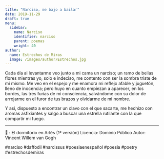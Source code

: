 ```yaml
---
title: "Narciso, me bajo a bailar"
date: 2019-11-29
draft: true 
menu:
  sidebar:
    name: Narciso
    identifier: narciso
    parent: poemas
    weight: 40
author:
  name: Estrechos de Miras
  image: /images/author/Estrechos.jpg
---
```


Cada día al levantarme veo junto a mi cama un narciso; un ramo de bellas flores mientras yo, solo e indeciso, me contento con ser la sombra triste de mí mismo. Me veo en el espejo y me enamora mi reflejo afable y juguetón, lleno de inocencia; pero huyo en cuanto empiezan a aparecer, en los bordes, las tres furias de mi consciencia, salvándome con su dolor de arrojarme en el furor de tus brazos y olvidarme de mi nombre.

Y así, dispuesto a encontrar un clavo con el que sacarte, me hechizo con aromas asfixiantes y salgo a buscar una estrella rutilante con la que compartir mi fuego.

---

📸 : El dormitorio en Arlés (1ª versión)
Licencia: Dominio Público
Autor: Vincent Willem van Gogh

#narciso #daffodil #narcissus #poesiaenespañol #poesia #poetry #estrechosdemiras
